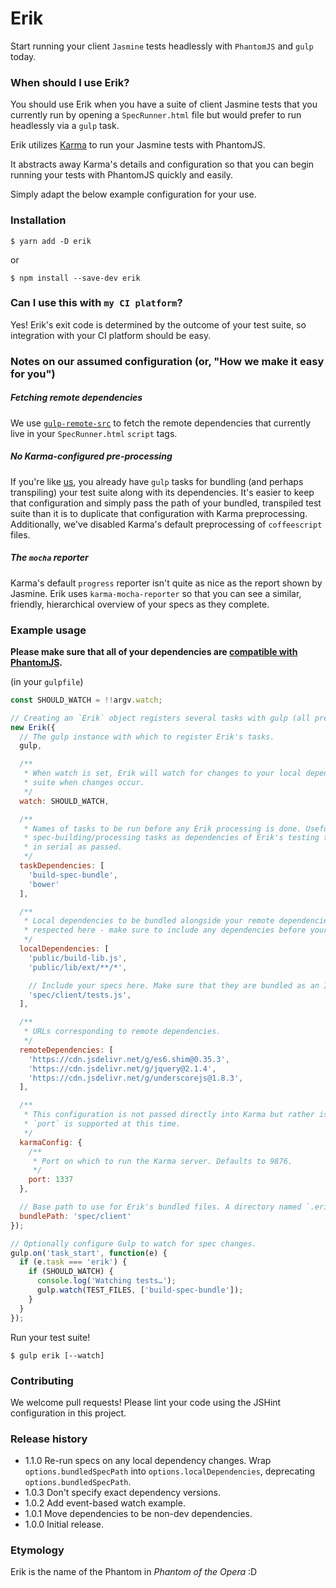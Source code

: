 # Erik

Start running your client `Jasmine` tests headlessly with `PhantomJS` and `gulp` today.

### When should I use Erik?

You should use Erik when you have a suite of client Jasmine tests that you currently run by opening a `SpecRunner.html` file but would prefer to run headlessly via a `gulp` task.

Erik utilizes [Karma](https://github.com/karma-runner/karma) to run your Jasmine tests with PhantomJS.

It abstracts away Karma's details and configuration so that you can begin running your tests with PhantomJS quickly and easily.

Simply adapt the below example configuration for your use.

### Installation

`$ yarn add -D erik`

or

`$ npm install --save-dev erik`

### Can I use this with `my CI platform`?

Yes! Erik's exit code is determined by the outcome of your test suite, so integration with your CI platform should be easy.

### Notes on our assumed configuration (or, "How we make it easy for you")

##### Fetching remote dependencies

We use [`gulp-remote-src`](https://github.com/ddliu/gulp-remote-src) to fetch the remote dependencies that currently live in your `SpecRunner.html` `script` tags.

##### No Karma-configured pre-processing

If you're like [us](https://github.com/mixmaxhq), you already have `gulp` tasks for bundling (and perhaps transpiling) your test suite along with its dependencies. It's easier to keep that configuration and simply pass the path of your bundled, transpiled test suite than it is to duplicate that configuration with Karma preprocessing. Additionally, we've disabled Karma's default preprocessing of `coffeescript` files.

##### The `mocha` reporter

Karma's default `progress` reporter isn't quite as nice as the report shown by Jasmine. Erik uses `karma-mocha-reporter` so that you can see a similar, friendly, hierarchical overview of your specs as they complete.

### Example usage

**Please make sure that all of your dependencies are [compatible with PhantomJS](https://kangax.github.io/compat-table/es6/#phantom).**

(in your `gulpfile`)
```js
const SHOULD_WATCH = !!argv.watch;

// Creating an `Erik` object registers several tasks with gulp (all prefixed with 'erik-').
new Erik({
  // The gulp instance with which to register Erik's tasks.
  gulp,

  /**
   * When watch is set, Erik will watch for changes to your local dependencies and re-run the test
   * suite when changes occur.
   */
  watch: SHOULD_WATCH,

  /**
   * Names of tasks to be run before any Erik processing is done. Useful for registering your
   * spec-building/processing tasks as dependencies of Erik's testing task. These tasks will be run
   * in serial as passed.
   */
  taskDependencies: [
    'build-spec-bundle',
    'bower'
  ],

  /**
   * Local dependencies to be bundled alongside your remote dependencies. Glob strings. Order is
   * respected here - make sure to include any dependencies before your specs.
   */
  localDependencies: [
    'public/build-lib.js',
    'public/lib/ext/**/*',

    // Include your specs here. Make sure that they are bundled as an IIFE.
    'spec/client/tests.js',
  ],

  /**
   * URLs corresponding to remote dependencies.
   */
  remoteDependencies: [
    'https://cdn.jsdelivr.net/g/es6.shim@0.35.3',
    'https://cdn.jsdelivr.net/g/jquery@2.1.4',
    'https://cdn.jsdelivr.net/g/underscorejs@1.8.3',
  ],

  /**
   * This configuration is not passed directly into Karma but rather is processed by Erik. Only
   * `port` is supported at this time.
   */
  karmaConfig: {
    /**
     * Port on which to run the Karma server. Defaults to 9876.
     */
    port: 1337
  },

  // Base path to use for Erik's bundled files. A directory named `.erik` will be created here.
  bundlePath: 'spec/client'
});

// Optionally configure Gulp to watch for spec changes.
gulp.on('task_start', function(e) {
  if (e.task === 'erik') {
    if (SHOULD_WATCH) {
      console.log('Watching tests…');
      gulp.watch(TEST_FILES, ['build-spec-bundle']);
    }
  }
});
```

Run your test suite!

`$ gulp erik [--watch]`

### Contributing

We welcome pull requests! Please lint your code using the JSHint configuration in this project.

### Release history

* 1.1.0 Re-run specs on any local dependency changes. Wrap `options.bundledSpecPath` into `options.localDependencies`, deprecating `options.bundledSpecPath`.
* 1.0.3 Don't specify exact dependency versions.
* 1.0.2 Add event-based watch example.
* 1.0.1 Move dependencies to be non-dev dependencies.
* 1.0.0 Initial release.

### Etymology

Erik is the name of the Phantom in _Phantom of the Opera_ :D

